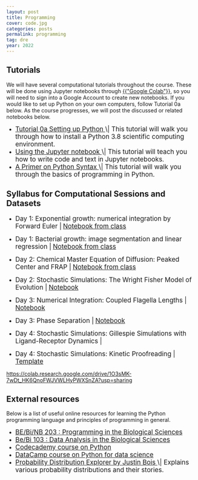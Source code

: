 ```yaml
---
layout: post
title: Programming
cover: code.jpg
categories: posts
permalink: programming
tag: dre
year: 2022
---
```


## Tutorials
We will have several computational tutorials throughout the course. These will be
done using Jupyter notebooks through <a href="https://colab.research.google.com" target="_blank">{{"Google Colab"}}</a>,
so you will need to sign into a Google Account to create new notebooks. 
If you would like to set up Python on your own computers, follow Tutorial 0a below. As the
course progresses, we will post the discussed or related notebooks below.

* <a href="{{site.baseurl}}/code/t0a_setting_up_python.html" target="_blank" style="font-size: 17px">
  Tutorial 0a Setting up Python
  </a> <span style="font-size: 17px">
  \| This tutorial will walk
  you through how to install a Python 3.8 scientific computing environment.
  </span>

* <a href="{{site.baseurl}}/code/t0b_jupyter_notebooks.html" target="_blank" style="font-size: 17px">
  Using the Jupyter notebook
  </a> <span style="font-size: 17px">
  \| This tutorial will teach
  you how to write code and text in Jupyter notebooks.
  </span>

* <a href="{{site.baseurl}}/code/t0c_python_syntax_and_plotting.html" target="_blank" style="font-size: 17px">
  A Primer on Python Syntax
  </a> <span style="font-size: 17px">
  \| This tutorial
  will walk you through the basics of programming in Python.
  </span>


## Syllabus for Computational Sessions and Datasets 

* <span style="font-size: 17px">Day 1: Exponential growth: numerical integration by Forward Euler \|</span> <a href="https://colab.research.google.com/drive/1jWCzUGcoqPfrEJxR8hQChjlbHIgg9L8-?usp=sharing" target="_blank" style="font-size: 17px">Notebook from class</a>

* <span style="font-size: 17px">Day 1: Bacterial growth: image segmentation and linear regression \|</span> <a href="https://colab.research.google.com/drive/1XFZZAW2PiHdHcDjGGpRHPe37W-IrT0Sv?usp=sharing" target="_blank" style="font-size: 17px">Notebook from class</a>

* <span style="font-size: 17px">Day 2: Chemical Master Equation of Diffusion: Peaked Center and FRAP \|</span> <a href="https://colab.research.google.com/drive/1fWn4XpSItS7_G80OPRzvOmQBxw2i7hSN?usp=sharing" target="_blank" style="font-size: 17px">Notebook from class</a>

* <span style="font-size: 17px">Day 2: Stochastic Simulations: The Wright Fisher Model of Evolution \|</span> <a href="https://colab.research.google.com/drive/1VcHllV_UhWFFaIWFHKgn-WmAOgF5BoCR?usp=sharing" target="_blank" style="font-size: 17px">Notebook</a>

* <span style="font-size: 17px">Day 3: Numerical Integration: Coupled Flagella Lengths \|</span> <a href="https://colab.research.google.com/drive/1QXEEUmS4KKWEBX8uBdBl4pukyJYm3Vg6?usp=sharing" target="_blank" style="font-size: 17px">Notebook</a>
  
* <span style="font-size: 17px">Day 3: Phase Separation \|</span> <a href="https://colab.research.google.com/drive/1ifDObnEhS05WjA-QGOuebhvrrd_IL6jw?usp=sharing" target="_blank" style="font-size: 17px">Notebook</a>

* <span style="font-size: 17px">Day 4: Stochastic Simulations: Gillespie Simulations with Ligand-Receptor Dynamics \|</span>

* <span style="font-size: 17px">Day 4: Stochastic Simulations: Kinetic Proofreading \|</span> <a href="https://colab.research.google.com/drive/1O3sMK-7wDt_HK6QnoFWJVWLHyPWXSnZA?usp=sharing" target="_blank" style="font-size: 17px">Template</a>

https://colab.research.google.com/drive/1O3sMK-7wDt_HK6QnoFWJVWLHyPWXSnZA?usp=sharing


## External resources

Below is a list of useful online resources for learning the Python programming
language and principles of programming in general.

* <a href="http://justinbois.github.io/bootcamp/2022/" target="_blank" style="font-size: 17px">
  BE/Bi/NB 203 : Programming in the Biological
  Sciences
  </a>

* <a href="http://www.bebi103.caltech.edu" target="_blank" style="font-size: 17px">
  Be/Bi 103 : Data Analysis in the Biological
  Sciences
  </a>

* <a href="https://www.codecademy.com/learn/python" target="_blank" style="font-size: 17px">
  Codecademy course on Python
  </a>

* <a href="https://www.datacamp.com/courses/intro-to-python-for-data-science" target="_blank" style="font-size: 17px">
  DataCamp course on Python for data
  science
  </a>

* <a href="https://distribution-explorer.github.io/" target="_blank" style="font-size: 17px">
  Probability Distribution Explorer by Justin Bois
  </a> <span style="font-size: 17px">
  \| Explains various probability distributions and their stories.
  </span>
